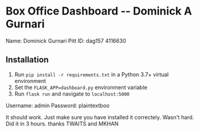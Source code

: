 # Box Office Dashboard -- Dominick A Gurnari

Name: Dominick Gurnari
Pitt ID: dag157 4116630

## Installation

1. Run `pip install -r requirements.txt` in a Python 3.7+ virtual environment
2. Set the `FLASK_APP=dashboard.py` environment variable
3. Run `flask run` and navigate to `localhost:5000`

Username: admin
Password: plaintextboo

It should work. Just make sure you have installed it correctely. Wasn't hard. Did it in 3 hours. thanks TWAITS and MKHAN

